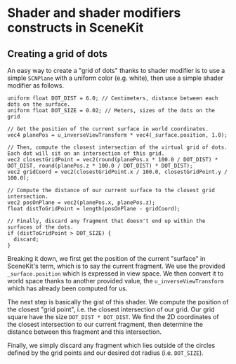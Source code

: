 Shader and shader modifiers constructs in SceneKit
==================================================

## Creating a grid of dots

An easy way to create a "grid of dots" thanks to shader modifier is to use a simple `SCNPlane` with a uniform color (e.g. white), then use a simple shader modifier as follows.

    uniform float DOT_DIST = 6.0; // Centimeters, distance between each dots on the surface.
    uniform float DOT_SIZE = 0.02; // Meters, sizes of the dots on the grid

    // Get the position of the current surface in world coordinates.
    vec4 planePos = u_inverseViewTransform * vec4(_surface.position, 1.0);

    // Then, compute the closest intersection of the virtual grid of dots. Each dot will sit on an intersection of this grid.
    vec2 closestGridPoint = vec2(round(planePos.x * 100.0 / DOT_DIST) * DOT_DIST, round(planePos.z * 100.0 / DOT_DIST) * DOT_DIST);
    vec2 gridCoord = vec2(closestGridPoint.x / 100.0, closestGridPoint.y / 100.0);

    // Compute the distance of our current surface to the closest grid intersection.
    vec2 posOnPlane = vec2(planePos.x, planePos.z);
    float distToGridPoint = length(posOnPlane - gridCoord);

    // Finally, discard any fragment that doesn't end up within the surfaces of the dots.
    if (distToGridPoint > DOT_SIZE) {
      discard;
    }

Breaking it down, we first get the position of the current "surface" in SceneKit's term, which is to say the current fragment. We use the provided `_surface.position` which is expressed in view space.
We then convert it to world space thanks to another provided value, the `u_inverseViewTransform` which has already been computed for us.

The next step is basically the gist of this shader. We compute the position of the closest "grid point", i.e. the closest intersection of our grid. Our grid square have the size `DOT_DIST * DOT_DIST`.
We find the 2D coordinates of the closest intersection to our current fragment, then determine the distance between this fragment and this intersection.

Finally, we simply discard any fragment which lies outside of the circles defined by the grid points and our desired dot radius (i.e. `DOT_SIZE`).
